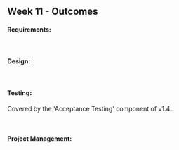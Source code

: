 <link rel="stylesheet" href="{{baseUrl}}/css/main.css">
<link rel="stylesheet" href="{{baseUrl}}/css/schedule.css">

<div class="website-content">

## Week 11 - Outcomes

<div id="main">

<!-- ==================================================================================================== -->

#### Requirements:

<dynamic-panel src="outcome-objectOrientedDomainModel.md" type="info" header="**`W11.1` Can explain object oriented domain models** :star::star::star:" no-close/>

<!-- ==================================================================================================== -->

<br>

#### Design:

<dynamic-panel src="outcome-explainDesignPattern.md" type="warning" header="**`W11.2` Can apply some more design patterns** :star::star:" no-close/>

<!-- ==================================================================================================== -->

<dynamic-panel src="outcome-applyDesignPattern.md" type="info" header="**`W11.3` Can optimize the use of design patterns** :star::star::star:" no-close/>

<!-- ==================================================================================================== -->

<br>

#### Testing:

<dynamic-panel src="outcome-heuristic.md" type="warning" header="**`W11.4` Can apply heuristics to combine multiple test inputs** :star::star:" no-close/>

<!-- ==================================================================================================== -->

<panel type="danger" header="**`W11.5` Can do acceptance testing** :star:" no-close>
  <panel header=":dart: Evidence" expanded>

Covered by the 'Acceptance Testing' component of v1.4:

<include src="../../admin/project-v14.md" name="%%Admin &raquo; Project &rarr; v1.4%%" dynamic />

  </panel>
</panel>

<!-- ==================================================================================================== -->

<br>

#### Project Management:

<dynamic-panel src="outcome-processModelTypes.md" type="warning" header="**`W11.6` Can explain types of SDLC process models** :star::star:" no-close/>

<!-- ==================================================================================================== -->

<dynamic-panel src="outcome-popularProcessModels.md" type="info" header="**`W11.7` Can explain some popular SDLC process models** :star::star::star:" no-close/>

<!-- ==================================================================================================== -->


</div>
</div>
